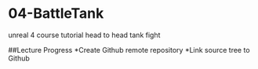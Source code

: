 # 04-BattleTank
unreal 4 course tutorial head to head tank fight

##Lecture Progress
*Create Github remote repository
*Link source tree to Github

